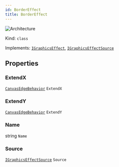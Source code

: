 ```yaml
---
id: BorderEffect
title: BorderEffect
---
```


![Architecture](https://img.shields.io/badge/architecture-old_only-yellow)

Kind: `class`

Implements: [`IGraphicsEffect`](https://docs.microsoft.com/uwp/api/Windows.Graphics.Effects.IGraphicsEffect), [`IGraphicsEffectSource`](https://docs.microsoft.com/uwp/api/Windows.Graphics.Effects.IGraphicsEffectSource)

## Properties
### ExtendX
 [`CanvasEdgeBehavior`](CanvasEdgeBehavior) `ExtendX`

### ExtendY
 [`CanvasEdgeBehavior`](CanvasEdgeBehavior) `ExtendY`

### Name
 string `Name`

### Source
 [`IGraphicsEffectSource`](https://docs.microsoft.com/uwp/api/Windows.Graphics.Effects.IGraphicsEffectSource) `Source`
